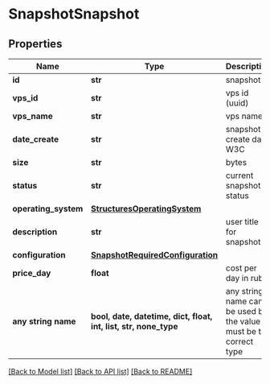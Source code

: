 # SnapshotSnapshot


## Properties
Name | Type | Description | Notes
------------ | ------------- | ------------- | -------------
**id** | **str** | snapshot id | [optional] 
**vps_id** | **str** | vps id (uuid) | [optional] 
**vps_name** | **str** | vps name | [optional] 
**date_create** | **str** | snapshot create date W3C | [optional] 
**size** | **str** | bytes | [optional] 
**status** | **str** | current snapshot status | [optional] 
**operating_system** | [**StructuresOperatingSystem**](StructuresOperatingSystem.md) |  | [optional] 
**description** | **str** | user title for snapshot | [optional] 
**configuration** | [**SnapshotRequiredConfiguration**](SnapshotRequiredConfiguration.md) |  | [optional] 
**price_day** | **float** | cost per day in rub | [optional] 
**any string name** | **bool, date, datetime, dict, float, int, list, str, none_type** | any string name can be used but the value must be the correct type | [optional]

[[Back to Model list]](../README.md#documentation-for-models) [[Back to API list]](../README.md#documentation-for-api-endpoints) [[Back to README]](../README.md)


